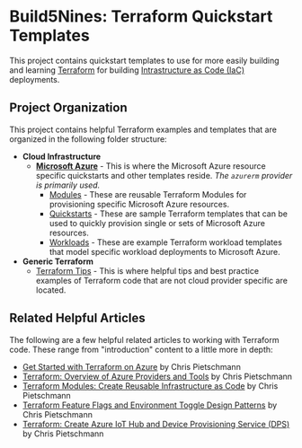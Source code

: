 # Build5Nines: Terraform Quickstart Templates

This project contains quickstart templates to use for more easily building and learning [Terraform](https://build5nines.com/get-started-with-terraform-on-microsoft-azure/) for building [Intrastructure as Code (IaC)](https://build5nines.com/what-is-infrastructure-as-code/) deployments.

## Project Organization

This project contains helpful Terraform examples and templates that are organized in the following folder structure:

- **Cloud Infrastructure**
  - **[Microsoft Azure](microsoft-azure/readme.md)** - This is where the Microsoft Azure resource specific quickstarts and other templates reside. _The `azurerm` provider is primarily used._
    - [Modules](microsoft-azure/modules/readme.md) - These are reusable Terraform Modules for provisioning specific Microsoft Azure resources.
    - [Quickstarts](microsoft-azure/quickstarts/readme.md) - These are sample Terraform templates that can be used to quickly provision single or sets of Microsoft Azure resources.
    - [Workloads](microsoft-azure/workloads/readme.md) - These are example Terraform workload templates that model specific workload deployments to Microsoft Azure.
- **Generic Terraform**
  - [Terraform Tips](terraform-tips/readme.md) - This is where helpful tips and best practice examples of Terraform code that are not cloud provider specific are located.

## Related Helpful Articles

The following are a few helpful related articles to working with Terraform code. These range from "introduction" content to a little more in depth:

- [Get Started with Terraform on Azure](https://build5nines.com/get-started-with-terraform-on-microsoft-azure/) by Chris Pietschmann
- [Terraform: Overview of Azure Providers and Tools](https://build5nines.com/terraform-overview-of-azure-providers-and-tools/) by Chris Pietschmann
- [Terraform Modules: Create Reusable Infrastructure as Code](https://build5nines.com/terraform-modules-create-reusable-infrastructure-as-code/) by Chris Pietschmann
- [Terraform Feature Flags and Environment Toggle Design Patterns](https://build5nines.com/terraform-feature-flags-environment-toggle-design-patterns/) by Chris Pietschmann
- [Terraform: Create Azure IoT Hub and Device Provisioning Service (DPS)](https://build5nines.com/terraform-create-azure-iot-hub-and-dps/) by Chris Pietschmann